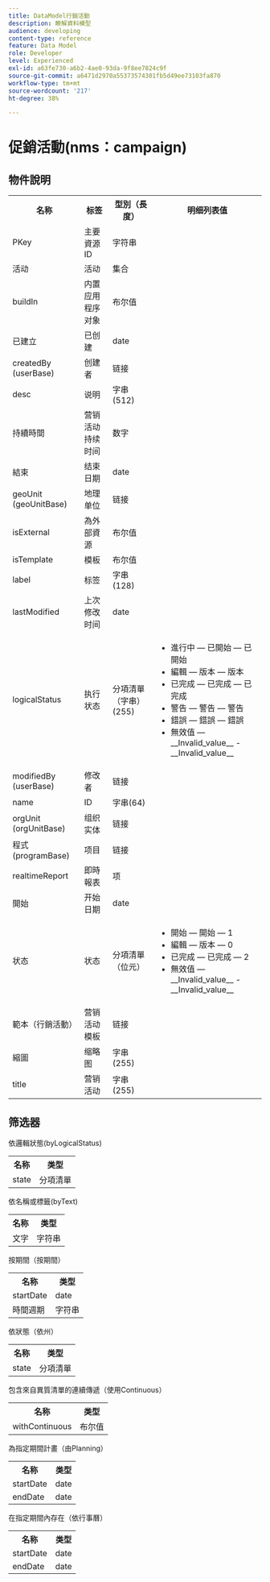 ```yaml
---
title: DataModel行銷活動
description: 瞭解資料模型
audience: developing
content-type: reference
feature: Data Model
role: Developer
level: Experienced
exl-id: a63fe730-a6b2-4ae0-93da-9f8ee7824c9f
source-git-commit: a6471d2970a55373574301fb5d49ee73103fa870
workflow-type: tm+mt
source-wordcount: '217'
ht-degree: 38%

---
```


# 促銷活動(nms：campaign)

## 物件說明

<table>
               <tr>
                  <th>名称</th>
                  <th>标签</th>
                  <th>型別（長度）</th>
                  <th>明细列表值</th>
               </tr>
               <tr>
                  <td>PKey</td>
                  <td>主要資源ID</td>
                  <td>字符串 </td>
                  <td> </td>
               </tr>
               <tr>
                  <td>活动</td>
                  <td>活动</td>
                  <td>集合 </td>
                  <td> </td>
               </tr>
               <tr>
                  <td>buildIn</td>
                  <td>内置应用程序对象</td>
                  <td>布尔值 </td>
                  <td> </td>
               </tr>
               <tr>
                  <td>已建立</td>
                  <td>已创建</td>
                  <td>date </td>
                  <td> </td>
               </tr>
               <tr>
                  <td>createdBy (userBase)</td>
                  <td>创建者</td>
                  <td>链接 </td>
                  <td> </td>
               </tr>
               <tr>
                  <td>desc</td>
                  <td>说明</td>
                  <td>字串(512)</td>
                  <td> </td>
               </tr>
               <tr>
                  <td>持續時間</td>
                  <td>营销活动持续时间</td>
                  <td>数字 </td>
                  <td> </td>
               </tr>
               <tr>
                  <td>結束</td>
                  <td>结束日期</td>
                  <td>date </td>
                  <td> </td>
               </tr>
               <tr>
                  <td>geoUnit (geoUnitBase)</td>
                  <td>地理单位</td>
                  <td>链接 </td>
                  <td> </td>
               </tr>
               <tr>
                  <td>isExternal</td>
                  <td>為外部資源</td>
                  <td>布尔值 </td>
                  <td> </td>
               </tr>
               <tr>
                  <td>isTemplate</td>
                  <td>模板</td>
                  <td>布尔值 </td>
                  <td> </td>
               </tr>
               <tr>
                  <td>label</td>
                  <td>标签</td>
                  <td>字串(128)</td>
                  <td> </td>
               </tr>
               <tr>
                  <td>lastModified</td>
                  <td>上次修改时间</td>
                  <td>date </td>
                  <td> </td>
               </tr>
               <tr>
                  <td>logicalStatus</td>
                  <td>执行状态</td>
                  <td>分項清單（字串） (255)</td>
                  <td>
                     <ul>
                        <li>進行中 — 已開始 — 已開始</li>
                        <li>編輯 — 版本 — 版本</li>
                        <li>已完成 — 已完成 — 已完成</li>
                        <li>警告 — 警告 — 警告</li>
                        <li>錯誤 — 錯誤 — 錯誤</li>
                        <li>無效值 — __Invalid_value__ - __Invalid_value__</li>
                     </ul>
                  </td>
               </tr>
               <tr>
                  <td>modifiedBy (userBase)</td>
                  <td>修改者</td>
                  <td>链接 </td>
                  <td> </td>
               </tr>
               <tr>
                  <td>name</td>
                  <td>ID</td>
                  <td>字串(64)</td>
                  <td> </td>
               </tr>
               <tr>
                  <td>orgUnit (orgUnitBase)</td>
                  <td>组织实体</td>
                  <td>链接 </td>
                  <td> </td>
               </tr>
               <tr>
                  <td>程式(programBase)</td>
                  <td>项目</td>
                  <td>链接 </td>
                  <td> </td>
               </tr>
               <tr>
                  <td>realtimeReport</td>
                  <td>即時報表</td>
                  <td>项 </td>
                  <td> </td>
               </tr>
               <tr>
                  <td>開始</td>
                  <td>开始日期</td>
                  <td>date </td>
                  <td> </td>
               </tr>
               <tr>
                  <td>状态</td>
                  <td>状态</td>
                  <td>分項清單（位元） </td>
                  <td>
                     <ul>
                        <li>開始 — 開始 — 1</li>
                        <li>編輯 — 版本 — 0</li>
                        <li>已完成 — 已完成 — 2</li>
                        <li>無效值 — __Invalid_value__ - __Invalid_value__</li>
                     </ul>
                  </td>
               </tr>
               <tr>
                  <td>範本（行銷活動）</td>
                  <td>营销活动模板</td>
                  <td>链接 </td>
                  <td> </td>
               </tr>
               <tr>
                  <td>縮圖</td>
                  <td>缩略图</td>
                  <td>字串(255)</td>
                  <td> </td>
               </tr>
               <tr>
                  <td>title</td>
                  <td>营销活动</td>
                  <td>字串(255)</td>
                  <td> </td>
               </tr>
            </table>

## 筛选器

依邏輯狀態(byLogicalStatus)

<table>
    <tr>
    <th>名称</th>
    <th>类型</th>
    </tr>
    <tr>
    <td>state</td>
    <td>分項清單</td>
    </tr>
</table>

依名稱或標籤(byText)

<table>
    <tr>
    <th>名称</th>
    <th>类型</th>
    </tr>
    <tr>
    <td>文字</td>
    <td>字符串</td>
    </tr>
</table>

按期間（按期間）

<table>
    <tr>
    <th>名称</th>
    <th>类型</th>
    </tr>
    <tr>
    <td>startDate</td>
    <td>date</td>
    </tr>
    <tr>
    <td>時間週期</td>
    <td>字符串</td>
    </tr>
</table>

依狀態（依州）

<table>
    <tr>
    <th>名称</th>
    <th>类型</th>
    </tr>
    <tr>
    <td>state</td>
    <td>分項清單</td>
    </tr>
</table>

包含來自異質清單的連續傳遞（使用Continuous）

<table>
    <tr>
    <th>名称</th>
    <th>类型</th>
    </tr>
    <tr>
    <td>withContinuous</td>
    <td>布尔值</td>
    </tr>
</table>

為指定期間計畫（由Planning）

<table>
    <tr>
    <th>名称</th>
    <th>类型</th>
    </tr>
    <tr>
    <td>startDate</td>
    <td>date</td>
    </tr>
    <tr>
    <td>endDate</td>
    <td>date</td>
    </tr>
</table>

在指定期間內存在（依行事曆）

<table>
    <tr>
    <th>名称</th>
    <th>类型</th>
    </tr>
    <tr>
    <td>startDate</td>
    <td>date</td>
    </tr>
    <tr>
    <td>endDate</td>
    <td>date</td>
    </tr>
</table>
